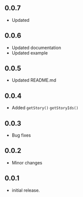 ## 0.0.7
- Updated

## 0.0.6
- Updated documentation
- Updated example


## 0.0.5
- Updated README.md

## 0.0.4 

- Added `getStory()` `getStoryIds()`

## 0.0.3

- Bug fixes

## 0.0.2

- Minor changes

## 0.0.1

- initial release.
